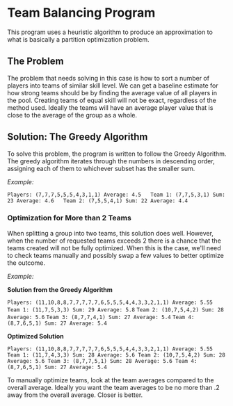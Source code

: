 # Team Balancing Program
This program uses a heuristic algorithm to produce an approximation to what is basically a partition optimization problem.

## The Problem
The problem that needs solving in this case is how to sort a number of players into teams of similar skill level. We can get a baseline estimate for how strong teams should be by finding the average value of all players in the pool. Creating teams of equal skill will not be exact, regardless of the method used. Ideally the teams will have an average player value that is close to the average of the group as a whole.

## Solution: The Greedy Algorithm
To solve this problem, the program is written to follow the Greedy Algorithm. The greedy algorithm iterates through the numbers in descending order, assigning each of them to whichever subset has the smaller sum.

*Example:*

`Players: (7,7,7,5,5,5,4,3,1,1) Average: 4.5  
Team 1: (7,7,5,3,1) Sum: 23 Average: 4.6  
Team 2: (7,5,5,4,1) Sum: 22 Average: 4.4`

### Optimization for More than 2 Teams
When splitting a group into two teams, this solution does well. However, when the number of requested teams exceeds 2 there is a chance that the teams created will not be fully optimized. When this is the case, we'll need to check teams manually and possibly swap a few values to better optimize the outcome.

*Example:*

**Solution from the Greedy Algorithm**

`Players: (11,10,8,8,7,7,7,7,7,6,5,5,5,4,4,3,3,2,1,1) Average: 5.55`
`Team 1: (11,7,5,3,3) Sum: 29 Average: 5.8`
`Team 2: (10,7,5,4,2) Sum: 28 Average: 5.6`
`Team 3: (8,7,7,4,1) Sum: 27 Average: 5.4`
`Team 4: (8,7,6,5,1) Sum: 27 Average: 5.4`

**Optimized Solution**

`Players: (11,10,8,8,7,7,7,7,7,6,5,5,5,4,4,3,3,2,1,1) Average: 5.55
Team 1: (11,7,4,3,3) Sum: 28 Average: 5.6
Team 2: (10,7,5,4,2) Sum: 28 Average: 5.6
Team 3: (8,7,7,5,1) Sum: 28 Average: 5.6
Team 4: (8,7,6,5,1) Sum: 27 Average: 5.4`

To manually optimize teams, look at the team averages compared to the overall average. Ideally you want the team averages to be no more than .2 away from the overall average. Closer is better.
